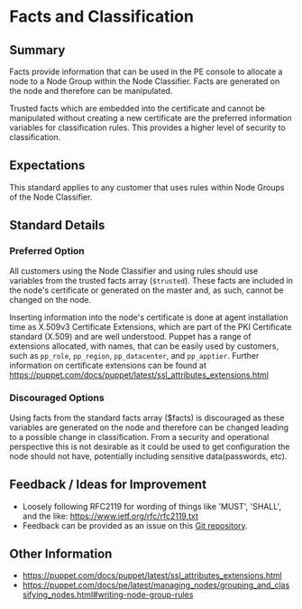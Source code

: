 # Facts and Classification

## Summary

Facts provide information that can be used in the PE console to allocate a node to a Node Group within the Node Classifier. Facts are generated on the node and therefore can be manipulated.

Trusted facts which are embedded into the certificate and cannot be manipulated without creating a new certificate are the preferred information variables for classification rules. This provides a higher level of security to classification.

## Expectations

This standard applies to any customer that uses rules within Node Groups of the Node Classifier.

## Standard Details

### Preferred Option

All customers using the Node Classifier and using rules should use variables from the trusted facts array (`$trusted`). These facts are included in the node's certificate or generated on the master and, as such, cannot be changed on the node.

Inserting information into the node's certificate is done at agent installation time as X.509v3 Certificate Extensions, which are part of the PKI Certificate standard (X.509) and are well understood. Puppet has a range of extensions allocated, with names, that can be easily used by customers, such as `pp_role`, `pp_region`, `pp_datacenter`, and `pp_apptier`. Further information on certificate extensions can be found at https://puppet.com/docs/puppet/latest/ssl_attributes_extensions.html

### Discouraged Options

Using facts from the standard facts array ($facts) is discouraged as these variables are generated on the node and therefore can be changed leading to a possible change in classification. From a security and operational perspective this is not desirable as it could be used to get configuration the node should not have, potentially including sensitive data(passwords, etc).

## Feedback / Ideas for Improvement

* Loosely following RFC2119 for wording of things like 'MUST', 'SHALL', and the like: https://www.ietf.org/rfc/rfc2119.txt
* Feedback can be provided as an issue on this [Git repository](https://github.com/puppetlabs/best-practices/issues).

## Other Information

* https://puppet.com/docs/puppet/latest/ssl_attributes_extensions.html
* https://puppet.com/docs/pe/latest/managing_nodes/grouping_and_classifying_nodes.html#writing-node-group-rules
